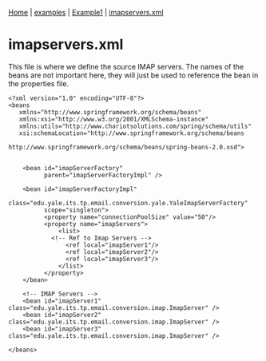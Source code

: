[Home](http://code.google.com/p/imap2exchange/) | [examples](examples.md) | [Example1](Example1.md) | [imapservers.xml](e1_imapservers_xml.md)

# imapservers.xml #

This file is where we define the source IMAP servers.  The names of the beans are not important here, they will just be used to reference the bean in the properties file.

```
<?xml version="1.0" encoding="UTF-8"?>
<beans
   xmlns="http://www.springframework.org/schema/beans"
   xmlns:xsi="http://www.w3.org/2001/XMLSchema-instance"
   xmlns:utils="http://www.chariotsolutions.com/spring/schema/utils"
   xsi:schemaLocation="http://www.springframework.org/schema/beans
                       http://www.springframework.org/schema/beans/spring-beans-2.0.xsd">


    <bean id="imapServerFactory" 
          parent="imapServerFactoryImpl" />

    <bean id="imapServerFactoryImpl" 
          class="edu.yale.its.tp.email.conversion.yale.YaleImapServerFactory"
          scope="singleton">
          <property name="connectionPoolSize" value="50"/>
          <property name="imapServers">
          	  <list>
			<!-- Ref to Imap Servers -->    
		       	<ref local="imapServer1"/>
		       	<ref local="imapServer2"/>
		       	<ref local="imapServer3"/>
          	  </list>
          </property>
    </bean>

    <!-- IMAP Servers -->    
    <bean id="imapServer1" class="edu.yale.its.tp.email.conversion.imap.ImapServer" />
    <bean id="imapServer2" class="edu.yale.its.tp.email.conversion.imap.ImapServer" />
    <bean id="imapServer3" class="edu.yale.its.tp.email.conversion.imap.ImapServer" />

</beans>
```